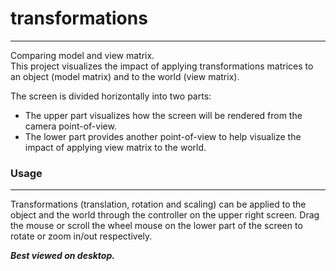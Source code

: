 # transformations


----------


Comparing model and view matrix.  
This project visualizes the impact of applying transformations matrices to an object (model matrix) and to the world (view matrix).

The screen is divided horizontally into two parts:  
 - The upper part visualizes how the screen will be rendered from the camera point-of-view.
 - The lower part provides another point-of-view to help visualize the impact of applying view matrix to the world.


### Usage ###


----------


Transformations (translation, rotation and scaling) can be applied to the object and the world through the controller on the upper right screen. Drag the mouse or scroll the wheel mouse on the lower part of the screen to rotate or zoom in/out respectively.

***Best viewed on desktop.***